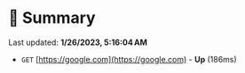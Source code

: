 # 📖 Summary
Last updated: **1/26/2023, 5:16:04 AM**

- `GET` [https://google.com](https://google.com) - **Up** (186ms)
